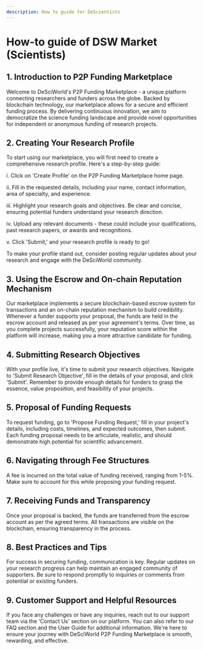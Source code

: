 ```yaml
---
description: How to guide for DeScientists
---
```


# How-to guide of DSW Market (Scientists)
## 1. Introduction to P2P Funding Marketplace

Welcome to DeSciWorld's P2P Funding Marketplace - a unique platform connecting researchers and funders across the globe. Backed by blockchain technology, our marketplace allows for a secure and efficient funding process. By delivering continuous innovation, we aim to democratize the science funding landscape and provide novel opportunities for independent or anonymous funding of research projects.

## 2. Creating Your Research Profile

To start using our marketplace, you will first need to create a comprehensive research profile. Here's a step-by-step guide:

i. Click on 'Create Profile' on the P2P Funding Marketplace home page.

ii. Fill in the requested details, including your name, contact information, area of specialty, and experience.

iii. Highlight your research goals and objectives. Be clear and concise, ensuring potential funders understand your research direction.

iv. Upload any relevant documents - these could include your qualifications, past research papers, or awards and recognitions.

v. Click 'Submit,' and your research profile is ready to go!

To make your profile stand out, consider posting regular updates about your research and engage with the DeSciWorld community.

## 3. Using the Escrow and On-chain Reputation Mechanism

Our marketplace implements a secure blockchain-based escrow system for transactions and an on-chain reputation mechanism to build credibility. Whenever a funder supports your proposal, the funds are held in the escrow account and released as per your agreement's terms. Over time, as you complete projects successfully, your reputation score within the platform will increase, making you a more attractive candidate for funding.

## 4. Submitting Research Objectives

With your profile live, it's time to submit your research objectives. Navigate to 'Submit Research Objective', fill in the details of your proposal, and click 'Submit'. Remember to provide enough details for funders to grasp the essence, value proposition, and feasibility of your projects.

## 5. Proposal of Funding Requests

To request funding, go to 'Propose Funding Request,' fill in your project's details, including costs, timelines, and expected outcomes, then submit. Each funding proposal needs to be articulate, realistic, and should demonstrate high potential for scientific advancement.

## 6. Navigating through Fee Structures

A fee is incurred on the total value of funding received, ranging from 1-5%. Make sure to account for this while proposing your funding request.

## 7. Receiving Funds and Transparency

Once your proposal is backed, the funds are transferred from the escrow account as per the agreed terms. All transactions are visible on the blockchain, ensuring transparency in the process.

## 8. Best Practices and Tips

For success in securing funding, communication is key. Regular updates on your research progress can help maintain an engaged community of supporters. Be sure to respond promptly to inquiries or comments from potential or existing funders.

## 9. Customer Support and Helpful Resources

If you face any challenges or have any inquiries, reach out to our support team via the 'Contact Us' section on our platform. You can also refer to our FAQ section and the User Guide for additional information. We're here to ensure your journey with DeSciWorld P2P Funding Marketplace is smooth, rewarding, and effective.
